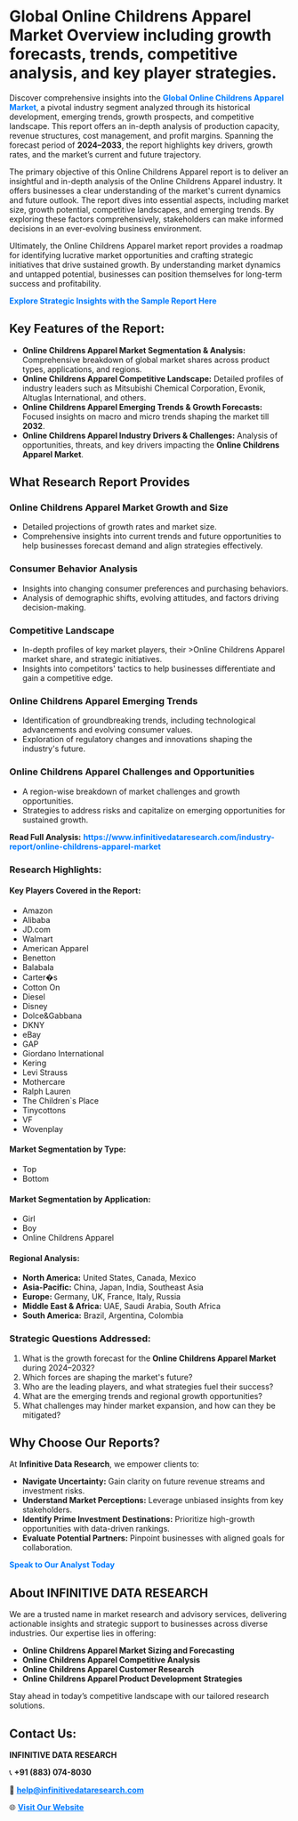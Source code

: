 <h1>Global Online Childrens Apparel Market Overview including growth forecasts, trends, competitive analysis, and key player strategies.</h1>
<p>
Discover comprehensive insights into the 
<a href="https://www.infinitivedataresearch.com/industry-report/online-childrens-apparel-market" rel="dofollow" style="color: #007BFF; text-decoration: none;"><strong>Global Online Childrens Apparel Market</strong></a>, a pivotal industry segment analyzed through its historical development, emerging trends, growth prospects, and competitive landscape. This report offers an in-depth analysis of production capacity, revenue structures, cost management, and profit margins. Spanning the forecast period of <strong>2024–2033</strong>, the report highlights key drivers, growth rates, and the market’s current and future trajectory.
</p>
<p>
The primary objective of this Online Childrens Apparel report is to deliver an insightful and in-depth analysis of the Online Childrens Apparel industry. It offers businesses a clear understanding of the market's current dynamics and future outlook. The report dives into essential aspects, including market size, growth potential, competitive landscapes, and emerging trends. By exploring these factors comprehensively, stakeholders can make informed decisions in an ever-evolving business environment.
</p>
<p>
Ultimately, the Online Childrens Apparel market report provides a roadmap for identifying lucrative market opportunities and crafting strategic initiatives that drive sustained growth. By understanding market dynamics and untapped potential, businesses can position themselves for long-term success and profitability.
</p>
<p>
<a href="https://www.infinitivedataresearch.com/request-sample/reportId=111734" style="color: #007BFF; text-decoration: none;"><strong>Explore Strategic Insights with the Sample Report Here</strong></a>
</p>

<h2>Key Features of the Report:</h2>
<ul>
<li><strong>Online Childrens Apparel Market Segmentation & Analysis:</strong> Comprehensive breakdown of global market shares across product types, applications, and regions.</li>
<li><strong>Online Childrens Apparel Competitive Landscape:</strong> Detailed profiles of industry leaders such as Mitsubishi Chemical Corporation, Evonik, Altuglas International, and others.</li>
<li><strong>Online Childrens Apparel Emerging Trends & Growth Forecasts:</strong> Focused insights on macro and micro trends shaping the market till <strong>2032</strong>.</li>
<li><strong>Online Childrens Apparel Industry Drivers & Challenges:</strong> Analysis of opportunities, threats, and key drivers impacting the <strong>Online Childrens Apparel Market</strong>.</li>
</ul>

<h2>What Research Report Provides</h2>
<h3>Online Childrens Apparel Market Growth and Size</h3>
<ul>
<li>Detailed projections of growth rates and market size.</li>
<li>Comprehensive insights into current trends and future opportunities to help businesses forecast demand and align strategies effectively.</li>
</ul>

<h3>Consumer Behavior Analysis</h3>
<ul>
<li>Insights into changing consumer preferences and purchasing behaviors.</li>
<li>Analysis of demographic shifts, evolving attitudes, and factors driving decision-making.</li>
</ul>

<h3>Competitive Landscape</h3>
<ul>
<li>In-depth profiles of key market players, their >Online Childrens Apparel market share, and strategic initiatives.</li>
<li>Insights into competitors' tactics to help businesses differentiate and gain a competitive edge.</li>
</ul>

<h3>Online Childrens Apparel Emerging Trends</h3>
<ul>
<li>Identification of groundbreaking trends, including technological advancements and evolving consumer values.</li>
<li>Exploration of regulatory changes and innovations shaping the industry's future.</li>
</ul>

<h3>Online Childrens Apparel Challenges and Opportunities</h3>
<ul>
<li>A region-wise breakdown of market challenges and growth opportunities.</li>
<li>Strategies to address risks and capitalize on emerging opportunities for sustained growth.</li>
</ul>
<p><strong>Read Full Analysis:</strong> <a href="https://www.infinitivedataresearch.com/industry-report/online-childrens-apparel-market" rel="dofollow" style="color: #007BFF; text-decoration: none;"><strong>https://www.infinitivedataresearch.com/industry-report/online-childrens-apparel-market</strong></a></p>
<h3>Research Highlights:</h3>
<h4>Key Players Covered in the Report:</h4>
<ul><li>Amazon</li><li>Alibaba</li><li>JD.com</li><li>Walmart</li><li>American Apparel</li><li>Benetton</li><li>Balabala</li><li>Carter�s</li><li>Cotton On</li><li>Diesel</li><li>Disney</li><li>Dolce&amp;Gabbana</li><li>DKNY</li><li>eBay</li><li>GAP</li><li>Giordano International</li><li>Kering</li><li>Levi Strauss</li><li>Mothercare</li><li>Ralph Lauren</li><li>The Children`s Place</li><li>Tinycottons</li><li>VF</li><li>Wovenplay</li></ul>
<h4>Market Segmentation by Type:</h4>
<ul><li>Top</li><li>Bottom</li></ul>
<h4>Market Segmentation by Application:</h4>
<ul><li>Girl</li><li>Boy</li><li>Online Childrens Apparel</li></ul>

<h4>Regional Analysis:</h4>
<ul>
<li><strong>North America:</strong> United States, Canada, Mexico</li>
<li><strong>Asia-Pacific:</strong> China, Japan, India, Southeast Asia</li>
<li><strong>Europe:</strong> Germany, UK, France, Italy, Russia</li>
<li><strong>Middle East & Africa:</strong> UAE, Saudi Arabia, South Africa</li>
<li><strong>South America:</strong> Brazil, Argentina, Colombia</li>
</ul>

<h3>Strategic Questions Addressed:</h3>
<ol>
<li>What is the growth forecast for the <strong>Online Childrens Apparel Market</strong> during 2024–2032?</li>
<li>Which forces are shaping the market's future?</li>
<li>Who are the leading players, and what strategies fuel their success?</li>
<li>What are the emerging trends and regional growth opportunities?</li>
<li>What challenges may hinder market expansion, and how can they be mitigated?</li>
</ol>

<h2>Why Choose Our Reports?</h2>
<p>At <strong>Infinitive Data Research</strong>, we empower clients to:</p>
<ul>
<li><strong>Navigate Uncertainty:</strong> Gain clarity on future revenue streams and investment risks.</li>
<li><strong>Understand Market Perceptions:</strong> Leverage unbiased insights from key stakeholders.</li>
<li><strong>Identify Prime Investment Destinations:</strong> Prioritize high-growth opportunities with data-driven rankings.</li>
<li><strong>Evaluate Potential Partners:</strong> Pinpoint businesses with aligned goals for collaboration.</li>
</ul>
<p><a href="https://www.infinitivedataresearch.com/industry-report/online-childrens-apparel-market" rel="dofollow" style="color: #007BFF; text-decoration: none;"><strong>Speak to Our Analyst Today</strong></a></p>

<h2>About INFINITIVE DATA RESEARCH</h2>
<p>We are a trusted name in market research and advisory services, delivering actionable insights and strategic support to businesses across diverse industries. Our expertise lies in offering:</p>
<ul>
<li><strong>Online Childrens Apparel Market Sizing and Forecasting</strong></li>
<li><strong>Online Childrens Apparel Competitive Analysis</strong></li>
<li><strong>Online Childrens Apparel Customer Research</strong></li>
<li><strong>Online Childrens Apparel Product Development Strategies</strong></li>
</ul>
<p>Stay ahead in today’s competitive landscape with our tailored research solutions.</p>

<h2>Contact Us:</h2>
<p><strong>INFINITIVE DATA RESEARCH</strong></p>
<p>📞 <strong>+91 (883) 074-8030</strong></p>
<p>📧 <strong><a href="mailto:help@infinitivedataresearch.com" style="color: #007BFF;">help@infinitivedataresearch.com</a></strong></p>
<p>🌐 <strong><a href="https://www.infinitivedataresearch.com" rel="dofollow" style="color: #007BFF;">Visit Our Website</a></strong></p>